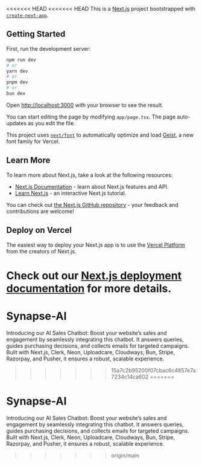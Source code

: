<<<<<<< HEAD
<<<<<<< HEAD
This is a [Next.js](https://nextjs.org) project bootstrapped with [`create-next-app`](https://nextjs.org/docs/app/api-reference/cli/create-next-app).

## Getting Started

First, run the development server:

```bash
npm run dev
# or
yarn dev
# or
pnpm dev
# or
bun dev
```

Open [http://localhost:3000](http://localhost:3000) with your browser to see the result.

You can start editing the page by modifying `app/page.tsx`. The page auto-updates as you edit the file.

This project uses [`next/font`](https://nextjs.org/docs/app/building-your-application/optimizing/fonts) to automatically optimize and load [Geist](https://vercel.com/font), a new font family for Vercel.

## Learn More

To learn more about Next.js, take a look at the following resources:

- [Next.js Documentation](https://nextjs.org/docs) - learn about Next.js features and API.
- [Learn Next.js](https://nextjs.org/learn) - an interactive Next.js tutorial.

You can check out [the Next.js GitHub repository](https://github.com/vercel/next.js) - your feedback and contributions are welcome!

## Deploy on Vercel

The easiest way to deploy your Next.js app is to use the [Vercel Platform](https://vercel.com/new?utm_medium=default-template&filter=next.js&utm_source=create-next-app&utm_campaign=create-next-app-readme) from the creators of Next.js.

Check out our [Next.js deployment documentation](https://nextjs.org/docs/app/building-your-application/deploying) for more details.
=======
# Synapse-AI
Introducing our AI Sales Chatbot: Boost your website’s sales and engagement by seamlessly integrating this chatbot. It answers queries, guides purchasing decisions, and collects emails for targeted campaigns. Built with Next.js, Clerk, Neon, Uploadcare, Cloudways, Bun, Stripe, Razorpay, and Pusher, it ensures a robust, scalable experience. 
>>>>>>> 15a7c2b95200f07cbac6c4857e7a7234c14ca602
=======
# Synapse-AI
Introducing our AI Sales Chatbot: Boost your website’s sales and engagement by seamlessly integrating this chatbot. It answers queries, guides purchasing decisions, and collects emails for targeted campaigns. Built with Next.js, Clerk, Neon, Uploadcare, Cloudways, Bun, Stripe, Razorpay, and Pusher, it ensures a robust, scalable experience. 
>>>>>>> origin/main

